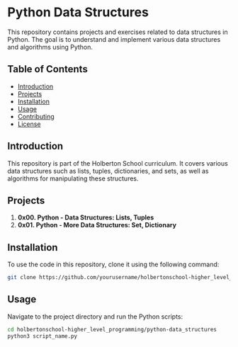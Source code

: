 # Python Data Structures

This repository contains projects and exercises related to data structures in Python. The goal is to understand and implement various data structures and algorithms using Python.

## Table of Contents

- [Introduction](#introduction)
- [Projects](#projects)
- [Installation](#installation)
- [Usage](#usage)
- [Contributing](#contributing)
- [License](#license)

## Introduction

This repository is part of the Holberton School curriculum. It covers various data structures such as lists, tuples, dictionaries, and sets, as well as algorithms for manipulating these structures.

## Projects

1. **0x00. Python - Data Structures: Lists, Tuples**
2. **0x01. Python - More Data Structures: Set, Dictionary**

## Installation

To use the code in this repository, clone it using the following command:

```bash
git clone https://github.com/yourusername/holbertonschool-higher_level_programming.git
```

## Usage

Navigate to the project directory and run the Python scripts:

```bash
cd holbertonschool-higher_level_programming/python-data_structures
python3 script_name.py
